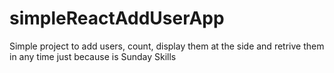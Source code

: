 # simpleReactAddUserApp
Simple project to add users, count, display them at the side and retrive them in any time just because is Sunday Skills